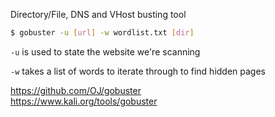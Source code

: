 Directory/File, DNS and VHost busting tool

```sh
$ gobuster -u [url] -w wordlist.txt [dir]
```

`-u` is used to state the website we're scanning

`-w` takes a list of words to iterate through to find hidden pages

<https://github.com/OJ/gobuster>  
<https://www.kali.org/tools/gobuster>

